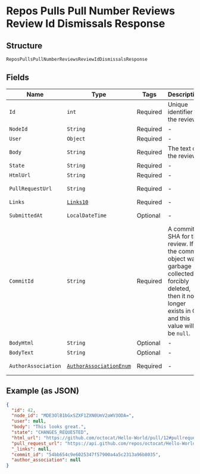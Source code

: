 
# Repos Pulls Pull Number Reviews Review Id Dismissals Response

## Structure

`ReposPullsPullNumberReviewsReviewIdDismissalsResponse`

## Fields

| Name | Type | Tags | Description | Getter | Setter |
|  --- | --- | --- | --- | --- | --- |
| `Id` | `int` | Required | Unique identifier of the review | int getId() | setId(int id) |
| `NodeId` | `String` | Required | - | String getNodeId() | setNodeId(String nodeId) |
| `User` | `Object` | Required | - | Object getUser() | setUser(Object user) |
| `Body` | `String` | Required | The text of the review. | String getBody() | setBody(String body) |
| `State` | `String` | Required | - | String getState() | setState(String state) |
| `HtmlUrl` | `String` | Required | - | String getHtmlUrl() | setHtmlUrl(String htmlUrl) |
| `PullRequestUrl` | `String` | Required | - | String getPullRequestUrl() | setPullRequestUrl(String pullRequestUrl) |
| `Links` | [`Links10`](../../doc/models/links-10.md) | Required | - | Links10 getLinks() | setLinks(Links10 links) |
| `SubmittedAt` | `LocalDateTime` | Optional | - | LocalDateTime getSubmittedAt() | setSubmittedAt(LocalDateTime submittedAt) |
| `CommitId` | `String` | Required | A commit SHA for the review. If the commit object was garbage collected or forcibly deleted, then it no longer exists in Git and this value will be `null`. | String getCommitId() | setCommitId(String commitId) |
| `BodyHtml` | `String` | Optional | - | String getBodyHtml() | setBodyHtml(String bodyHtml) |
| `BodyText` | `String` | Optional | - | String getBodyText() | setBodyText(String bodyText) |
| `AuthorAssociation` | [`AuthorAssociationEnum`](../../doc/models/author-association-enum.md) | Required | - | AuthorAssociationEnum getAuthorAssociation() | setAuthorAssociation(AuthorAssociationEnum authorAssociation) |

## Example (as JSON)

```json
{
  "id": 42,
  "node_id": "MDE3OlB1bGxSZXF1ZXN0UmV2aWV3ODA=",
  "user": null,
  "body": "This looks great.",
  "state": "CHANGES_REQUESTED",
  "html_url": "https://github.com/octocat/Hello-World/pull/12#pullrequestreview-80",
  "pull_request_url": "https://api.github.com/repos/octocat/Hello-World/pulls/12",
  "_links": null,
  "commit_id": "54bb654c9e6025347f57900a4a5c2313a96b8035",
  "author_association": null
}
```

